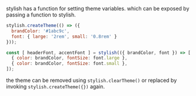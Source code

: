 stylish has a function for setting theme variables. which can be exposed by passing a function to stylish.

```javascript
stylish.createTheme(() => ({
  brandColor: '#1abc9c',
  font: { large: '2rem', small: '0.8rem' }
}));

const [ headerFont, accentFont ] = stylish(({ brandColor, font }) => [
  { color: brandColor, fontSize: font.large },
  { color: brandColor, fontSize: font.small },
]);
```

the theme can be removed using `stylish.clearTheme()` or replaced by invoking `stylish.createTheme({})` again.


